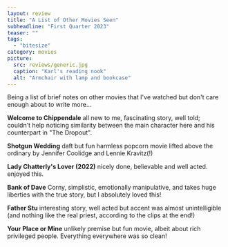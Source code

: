 ```yaml
---
layout: review
title: "A List of Other Movies Seen"
subheadline: "First Quarter 2023"
teaser: ""
tags:
  - "bitesize"
category: movies
picture:
  src: reviews/generic.jpg
  caption: "Karl's reading nook"
  alt: "Armchair with lamp and bookcase"
---
```

Being a list of brief notes on other movies that I've watched but don't care enough about to write more...

**Welcome to Chippendale** all new to me, fascinating story, well told; couldn't help
noticing similarity between the main character here and his counterpart in "The Dropout". 

**Shotgun Wedding** daft but fun harmless popcorn movie lifted above the ordinary by
Jennifer Coolidge and Lennie Kravitz(!)

**Lady Chatterly's Lover (2022)** nicely done, believable and well acted. enjoyed this.

**Bank of Dave** Corny, simplistic, emotionally manipulative, and takes huge liberties with the true story, but I absolutely loved this!

**Father Stu** interesting story, well acted but accent was almost unintelligible (and
nothing like the real priest, according to the clips at the end!)

**Your Place or Mine** unlikely premise but fun movie, albeit about rich privileged
people. Everything everywhere was so clean!